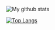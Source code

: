 ![My github stats](https://github-readme-stats.vercel.app/api?username=MentalBlood&show_icons=true&hide_border=true&theme=dark)

[![Top Langs](https://github-readme-stats.vercel.app/api/top-langs/?username=MentalBlood&hide_border=true&layout=compact&theme=dark&hide=jupyter%20notebook)](https://github.com/anuraghazra/github-readme-stats)
